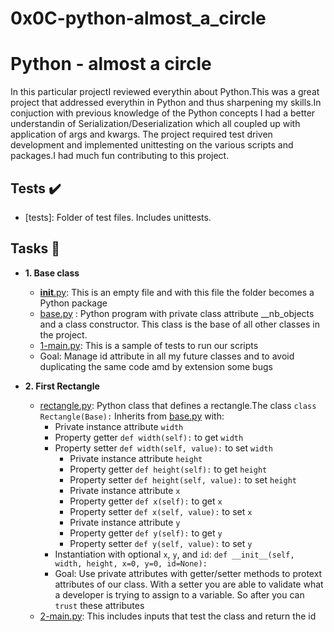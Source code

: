 0x0C-python-almost_a_circle
=================================================

# Python - almost a circle

In this particular projectI reviewed everythin about Python.This was a great project that addressed everythin in Python and thus sharpening my skills.In conjuction with previous knowledge of the Python concepts I had a better understandin of Serialization/Deserialization which all coupled up with application of args and kwargs. 
The project required test driven development and implemented unittesting on the various scripts and packages.I had much fun contributing to this project.

## Tests :heavy_check_mark:
* [tests]: Folder of test files. Includes unittests.

## Tasks :page_with_curl:
* **1. Base class**
  * [__init__.py](./models/__init__.py): This is an empty file and with this file the folder becomes a Python package
  * [base.py](./models/base.py) : Python program with private class attribute __nb_objects and a class constructor. This class is the base of all other classes in the project.
  * [1-main.py](./1-main.py): This is a sample of tests to run our scripts
  * Goal: Manage id attribute in all my future classes and to avoid duplicating the same code  amd by extension some bugs

* **2. First Rectangle**
  * [rectangle.py](./models/rectangle.py): Python class that defines a rectangle.The class `class Rectangle(Base):` Inherits  from [base.py](./models/base.py) with:
	* Private instance attribute `width`
	* Property getter `def width(self):` to get `width`
	* Property setter `def width(self, value):` to set `width`
        * Private instance attribute `height`
        * Property getter `def height(self):` to get `height`
        * Property setter `def height(self, value):` to set `height`
        * Private instance attribute `x`
        * Property getter `def x(self):` to get `x`
        * Property setter `def x(self, value):` to set `x`
        * Private instance attribute `y`
        * Property getter `def y(self):` to get `y`
        * Property setter `def y(self, value):` to set `y`
	* Instantiation with optional `x`, `y`, and `id`: `def __init__(self, width, height, x=0, y=0, id=None):`
	* Goal: Use private attributes with getter/setter methods to protext attributes of our class. With a setter you are able to validate what a developer is trying to assign to a variable. So after you can ``trust`` these attributes
  * [2-main.py](./2-main.py): This includes inputs that test the class and return the id
